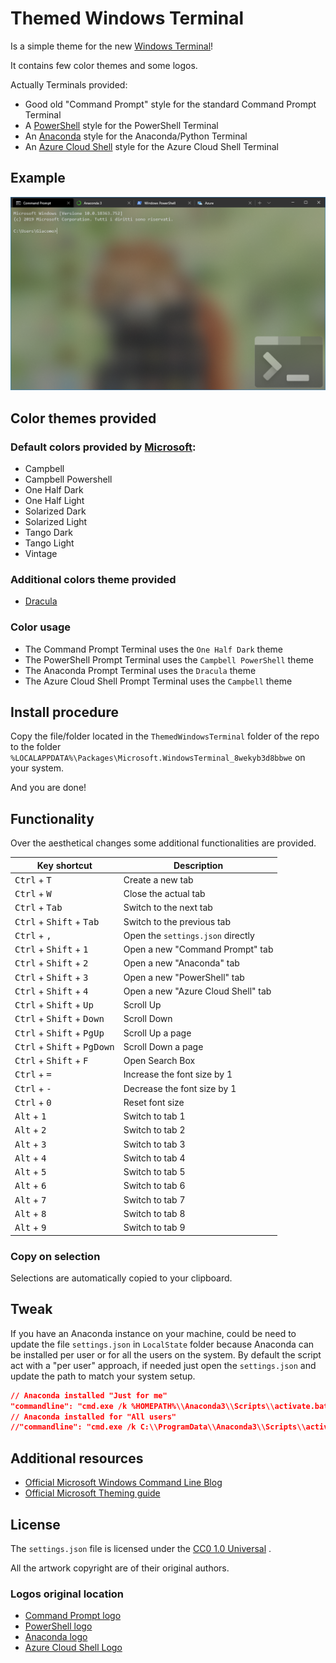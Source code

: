 # Themed Windows Terminal

Is a simple theme for the new [Windows Terminal](https://www.microsoft.com/en-us/p/windows-terminal-preview/9n0dx20hk701)!

It contains few color themes and some logos.

Actually Terminals provided:

* Good old "Command Prompt" style for the standard Command Prompt Terminal
* A [PowerShell](https://en.wikipedia.org/wiki/PowerShell) style for the PowerShell Terminal
* An [Anaconda](https://www.anaconda.com/) style for the Anaconda/Python Terminal
* An [Azure Cloud Shell](https://azure.microsoft.com/en-us/features/cloud-shell/) style for the Azure Cloud Shell Terminal

## Example

![Screenshot](./Screenshot.png)

## Color themes provided

### Default colors provided by [Microsoft](https://github.com/microsoft/terminal/blob/master/src/cascadia/TerminalApp/defaults.json):

* Campbell
* Campbell Powershell
* One Half Dark
* One Half Light
* Solarized Dark
* Solarized Light
* Tango Dark
* Tango Light
* Vintage

### Additional colors theme provided

* [Dracula](https://github.com/dracula/windows-terminal)

### Color usage

* The Command Prompt Terminal uses the `One Half Dark` theme
* The PowerShell Prompt Terminal uses the `Campbell PowerShell` theme
* The Anaconda Prompt Terminal uses the `Dracula` theme
* The Azure Cloud Shell Prompt Terminal uses the `Campbell` theme

## Install procedure

Copy the file/folder located in the `ThemedWindowsTerminal` folder of the repo to the folder `%LOCALAPPDATA%\Packages\Microsoft.WindowsTerminal_8wekyb3d8bbwe` on your system.

And you are done!

## Functionality

Over the aesthetical changes some additional functionalities are provided.

| Key shortcut | Description |
| ------------ | ----------- |
| <kbd>Ctrl</kbd> + <kbd>T</kbd> | Create a new tab |
| <kbd>Ctrl</kbd> + <kbd>W</kbd> | Close the actual tab |
| <kbd>Ctrl</kbd> + <kbd>Tab</kbd> | Switch to the next tab |
| <kbd>Ctrl</kbd> + <kbd>Shift</kbd> + <kbd>Tab</kbd> | Switch to the previous tab |
| <kbd>Ctrl</kbd> + <kbd>,</kbd> | Open the `settings.json` directly |
| <kbd>Ctrl</kbd> + <kbd>Shift</kbd> + <kbd>1</kbd> | Open a new "Command Prompt" tab |
| <kbd>Ctrl</kbd> + <kbd>Shift</kbd> + <kbd>2</kbd> | Open a new "Anaconda" tab |
| <kbd>Ctrl</kbd> + <kbd>Shift</kbd> + <kbd>3</kbd> | Open a new "PowerShell" tab |
| <kbd>Ctrl</kbd> + <kbd>Shift</kbd> + <kbd>4</kbd> | Open a new "Azure Cloud Shell" tab |
| <kbd>Ctrl</kbd> + <kbd>Shift</kbd> + <kbd>Up</kbd> | Scroll Up |
| <kbd>Ctrl</kbd> + <kbd>Shift</kbd> + <kbd>Down</kbd> | Scroll Down |
| <kbd>Ctrl</kbd> + <kbd>Shift</kbd> + <kbd>PgUp</kbd> | Scroll Up a page |
| <kbd>Ctrl</kbd> + <kbd>Shift</kbd> + <kbd>PgDown</kbd> | Scroll Down a page |
| <kbd>Ctrl</kbd> + <kbd>Shift</kbd> + <kbd>F</kbd> | Open Search Box |
| <kbd>Ctrl</kbd> + <kbd>=</kbd> | Increase the font size by 1 |
| <kbd>Ctrl</kbd> + <kbd>-</kbd> | Decrease the font size by 1 |
| <kbd>Ctrl</kbd> + <kbd>0</kbd> | Reset font size |
| <kbd>Alt</kbd> + <kbd>1</kbd> | Switch to tab 1 |
| <kbd>Alt</kbd> + <kbd>2</kbd> | Switch to tab 2 |
| <kbd>Alt</kbd> + <kbd>3</kbd> | Switch to tab 3 |
| <kbd>Alt</kbd> + <kbd>4</kbd> | Switch to tab 4 |
| <kbd>Alt</kbd> + <kbd>5</kbd> | Switch to tab 5 |
| <kbd>Alt</kbd> + <kbd>6</kbd> | Switch to tab 6 |
| <kbd>Alt</kbd> + <kbd>7</kbd> | Switch to tab 7 |
| <kbd>Alt</kbd> + <kbd>8</kbd> | Switch to tab 8 |
| <kbd>Alt</kbd> + <kbd>9</kbd> | Switch to tab 9 |

### Copy on selection
Selections are automatically copied to your clipboard.

## Tweak

If you have an Anaconda instance on your machine, could be need to update the file `settings.json` in `LocalState` folder because Anaconda can be installed per user or for all the users on the system. By default the script act with a "per user" approach, if needed just open the `settings.json` and update the path to match your system setup.

```json
// Anaconda installed "Just for me"
"commandline": "cmd.exe /k %HOMEPATH%\\Anaconda3\\Scripts\\activate.bat",
// Anaconda installed for "All users"
//"commandline": "cmd.exe /k C:\\ProgramData\\Anaconda3\\Scripts\\activate.bat",
```

## Additional resources

* [Official Microsoft Windows Command Line Blog](https://devblogs.microsoft.com/commandline/)
* [Official Microsoft Theming guide](https://github.com/microsoft/terminal/blob/master/doc/cascadia/SettingsSchema.md)

## License
The `settings.json` file is licensed under the [CC0 1.0 Universal](./LICENSE) .

All the artwork copyright are of their original authors.

### Logos original location

* [Command Prompt logo](https://choco.sage.edu/packages/microsoft-windows-terminal)
* [PowerShell logo](https://en.wikipedia.org/wiki/PowerShell#/media/File:PowerShell_5.0_icon.png)
* [Anaconda logo](https://www.pngitem.com/middle/ioiwbRx_anaconda-python-icon-hd-png-download/)
* [Azure Cloud Shell Logo](https://www.jpaul.me/2019/05/azure-automation-how-to-quickly-work-with-many-subscriptions/) 
